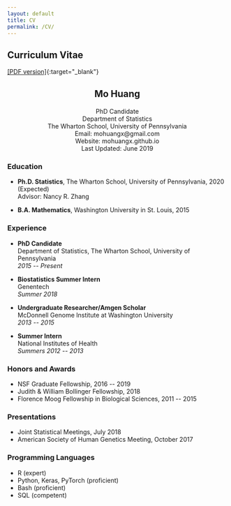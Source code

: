 ```yaml
---
layout: default
title: CV
permalink: /CV/
---
```


## Curriculum Vitae

[[PDF version]](/downloads/CV-MoHuang.pdf){:target="_blank"}


<h2 style="text-align: center;font-weight:bold">
Mo Huang
</h2>

<h4 style="text-align: center;font-weight:normal">
PhD Candidate<br>
Department of Statistics<br>
The Wharton School, University of Pennsylvania<br>
Email: mohuangx@gmail.com<br>
Website: mohuangx.github.io<br>
Last Updated: June 2019
</h4>

### **Education**

* **Ph.D. Statistics**, The Wharton School, University of Pennsylvania, 2020 (Expected)  
Advisor: Nancy R. Zhang

* **B.A. Mathematics**, Washington University in St. Louis, 2015

### **Experience**

* **PhD Candidate**  
Department of Statistics, The Wharton School, University of Pennsylvania  
*2015 -- Present*

* **Biostatistics Summer Intern**  
Genentech  
*Summer 2018*

* **Undergraduate Researcher/Amgen Scholar**  
McDonnell Genome Institute at Washington University  
*2013 -- 2015*

* **Summer Intern**  
National Institutes of Health  
*Summers 2012 -- 2013*

### **Honors and Awards**

* NSF Graduate Fellowship, 2016 -- 2019
* Judith & William Bollinger Fellowship, 2018
* Florence Moog Fellowship in Biological Sciences, 2011 -- 2015

<!---
### **Publications**

* **Huang, M.**, Wang, J., Torre, E., Dueck, H., Shaffer, S., Bonasio, R., … Zhang, N. R. (2018). 
SAVER: Gene expression recovery for single-cell RNA sequencing. *Nature Methods, 15*(7), 539–542.

* Wang, J., **Huang, M.**, Torre, E., Dueck, H., Shaffer, S., Murray, J., … Zhang, N. R. (2018). 
Gene Expression Distribution Deconvolution in Single Cell RNA Sequencing. 
*Proceedings of the National Academy of Sciences of the United States of America, 115*(28), E6437-E6446.

* Jayasinghe, R. G., Cao, S., Gao, Q., Wendl, M. C., Vo, N. S., Reynolds, S. M., … Ding, L. (2018). 
Systematic Analysis of Splice-Site-Creating Mutations in Cancer. *Cell Reports, 23*(1), 270–281.e3.

* Jin, T., **Huang, M.**, Jiang, J., Smith, P., & Xiao, T. S. (2018). 
Crystal structure of human NLRP12 PYD domain and implication in homotypic interaction. *PLOS ONE, 13*(1), e0190547.

* Wyczalkowski, M. A., Wylie, K. M., Cao, S., Mclellan, M. D., Flynn, J., **Huang, M.**, … Ding, L. (2017). 
BreakPoint Surveyor: A pipeline for structural variant visualization. *Bioinformatics, 33*(19), 3121–3122. 

* Jin, T., Chuenchor, W., Jiang, J., Cheng, J., Li, Y., Fang, K., … Xiao, T. S. (2017). 
Design of an expression system to enhance MBP-mediated crystallization. *Scientific Reports, 7*(January), 40991. 

* Jin, T., **Huang, M.**, Smith, P., Jiang, J., & Xiao, T. S. (2013). 
Structure of the caspase-recruitment domain from a zebrafish guanylate-binding protein. 
*Acta Crystallographica Section F Structural Biology and Crystallization Communications, 69*(8), 855–860. 

* Jin, T., **Huang, M.**, Smith, P., Jiang, J., & Xiao, T. S. (2013). 
The structure of the CARD8 caspase-recruitment domain suggests its association with the FIIND domain 
and procaspases through adjacent surfaces. 
*Acta Crystallographica Section F Structural Biology and Crystallization Communications, 69*(5), 482–487. 
--->

### **Presentations**

* Joint Statistical Meetings, July 2018
* American Society of Human Genetics Meeting, October 2017

### **Programming Languages**

* R (expert)
* Python, Keras, PyTorch (proficient)
* Bash (proficient)
* SQL (competent)